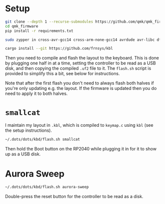 # Setup

```bash
git clone --depth 1 --recurse-submodules https://github.com/qmk/qmk_firmware.git
cd qmk_firmware
pip install -r requirements.txt

sudo zypper in cross-avr-gcc14 cross-arm-none-gcc14 avrdude avr-libc dfu-programmer dfu-util

cargo install --git https://github.com/frnsys/kbl
```

Then you need to compile and flash the layout to the keyboard. This is done by plugging one half in at a time, setting the controller to be read as a USB disk, and then copying the compiled `.uf2` file to it. The `flash.sh` script is provided to simplify this a bit, see below for instructions.

Note that after the first flash you don't need to always flash both halves if you're only updating e.g. the layout. If the firmware is updated then you do need to apply it to both halves.

# `smallcat`

I maintain my layout in `.kbl`, which is compiled to `keymap.c` using `kbl` (see the setup instructions).

```bash
~/.dots/dots/kbd/flash.sh smallcat
```

Then hold the Boot button on the RP2040 while plugging it in for it to show up as a USB disk.

# Aurora Sweep

```bash
~/.dots/dots/kbd/flash.sh aurora-sweep
```

Double-press the reset button for the controller to be read as a disk.

